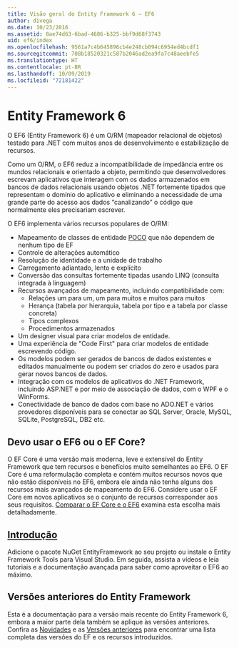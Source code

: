 ```yaml
---
title: Visão geral do Entity Framework 6 – EF6
author: divega
ms.date: 10/23/2016
ms.assetid: 8ae74d63-6bad-4686-b325-bbf9d68f3743
uid: ef6/index
ms.openlocfilehash: 9561a7c4b645896cb4e248cb094c6954ed4bcdf1
ms.sourcegitcommit: 708b18520321c587b2046ad2ea9fa7c48aeebfe5
ms.translationtype: HT
ms.contentlocale: pt-BR
ms.lasthandoff: 10/09/2019
ms.locfileid: "72181422"
---
```

# <a name="entity-framework-6"></a>Entity Framework 6
O EF6 (Entity Framework 6) é um O/RM (mapeador relacional de objetos) testado para .NET com muitos anos de desenvolvimento e estabilização de recursos.

Como um O/RM, o EF6 reduz a incompatibilidade de impedância entre os mundos relacionais e orientado a objeto, permitindo que desenvolvedores escrevam aplicativos que interagem com os dados armazenados em bancos de dados relacionais usando objetos .NET fortemente tipados que representam o domínio do aplicativo e eliminando a necessidade de uma grande parte do acesso aos dados “canalizando” o código que normalmente eles precisariam escrever.

O EF6 implementa vários recursos populares de O/RM:
- Mapeamento de classes de entidade [POCO](~/ef6/resources/glossary.md#poco) que não dependem de nenhum tipo de EF
- Controle de alterações automático
- Resolução de identidade e a unidade de trabalho
- Carregamento adiantado, lento e explícito
- Conversão das consultas fortemente tipadas usando LINQ (consulta integrada à linguagem)
- Recursos avançados de mapeamento, incluindo compatibilidade com:
  - Relações um para um, um para muitos e muitos para muitos
  - Herança (tabela por hierarquia, tabela por tipo e a tabela por classe concreta)
  - Tipos complexos
  - Procedimentos armazenados
- Um designer visual para criar modelos de entidade.
- Uma experiência de "Code First" para criar modelos de entidade escrevendo código.
- Os modelos podem ser gerados de bancos de dados existentes e editados manualmente ou podem ser criados do zero e usados para gerar novos bancos de dados.
- Integração com os modelos de aplicativos do .NET Framework, incluindo ASP.NET e por meio de associação de dados, com o WPF e o WinForms.
- Conectividade de banco de dados com base no ADO.NET e vários provedores disponíveis para se conectar ao SQL Server, Oracle, MySQL, SQLite, PostgreSQL, DB2 etc.

## <a name="should-i-use-ef6-or-ef-core"></a>Devo usar o EF6 ou o EF Core?

O EF Core é uma versão mais moderna, leve e extensível do Entity Framework que tem recursos e benefícios muito semelhantes ao EF6.
O EF Core é uma reformulação completa e contém muitos recursos novos que não estão disponíveis no EF6, embora ele ainda não tenha alguns dos recursos mais avançados de mapeamento do EF6.
Considere usar o EF Core em novos aplicativos se o conjunto de recursos corresponder aos seus requisitos.
[Comparar o EF Core e o EF6](xref:efcore-and-ef6/index) examina esta escolha mais detalhadamente.

## <a name="get-startedef6get-startedmd"></a>[Introdução](~/ef6/get-started.md)

Adicione o pacote NuGet EntityFramework ao seu projeto ou instale o Entity Framework Tools para Visual Studio. Em seguida, assista a vídeos e leia tutoriais e a documentação avançada para saber como aproveitar o EF6 ao máximo.

## <a name="past-entity-framework-versions"></a>Versões anteriores do Entity Framework

Esta é a documentação para a versão mais recente do Entity Framework 6, embora a maior parte dela também se aplique às versões anteriores.
Confira as [Novidades](~/ef6/what-is-new/index.md) e as [Versões anteriores](~/ef6/what-is-new/past-releases.md) para encontrar uma lista completa das versões do EF e os recursos introduzidos.
